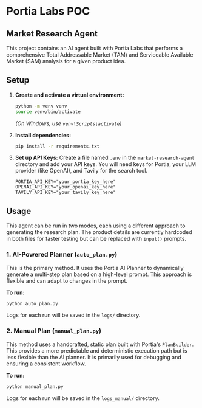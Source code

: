 # Portia Labs POC

## Market Research Agent

This project contains an AI agent built with Portia Labs that performs a comprehensive Total Addressable Market (TAM) and Serviceable Available Market (SAM) analysis for a given product idea.

## Setup

1.  **Create and activate a virtual environment:**
    ```bash
    python -m venv venv
    source venv/bin/activate
    ```
    *(On Windows, use `venv\Scripts\activate`)*

2.  **Install dependencies:**
    ```bash
    pip install -r requirements.txt
    ```

3.  **Set up API Keys:**
    Create a file named `.env` in the `market-research-agent` directory and add your API keys. You will need keys for Portia, your LLM provider (like OpenAI), and Tavily for the search tool.

    ```
    PORTIA_API_KEY="your_portia_key_here"
    OPENAI_API_KEY="your_openai_key_here"
    TAVILY_API_KEY="your_tavily_key_here"
    ```

## Usage

This agent can be run in two modes, each using a different approach to generating the research plan. The product details are currently hardcoded in both files for faster testing but can be replaced with `input()` prompts.

### 1. AI-Powered Planner (`auto_plan.py`)

This is the primary method. It uses the Portia AI Planner to dynamically generate a multi-step plan based on a high-level prompt. This approach is flexible and can adapt to changes in the prompt.

**To run:**
```bash
python auto_plan.py
```
Logs for each run will be saved in the `logs/` directory.

### 2. Manual Plan (`manual_plan.py`)

This method uses a handcrafted, static plan built with Portia's `PlanBuilder`. This provides a more predictable and deterministic execution path but is less flexible than the AI planner. It is primarily used for debugging and ensuring a consistent workflow.

**To run:**
```bash
python manual_plan.py
```
Logs for each run will be saved in the `logs_manual/` directory.
